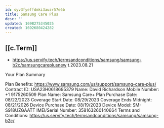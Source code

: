 ```yaml
---
id: syv3fyeffdmki3auzr57e6b
title: Samsung Care Plus
desc: ''
updated: 1698275345025
created: 1692680424282
---
```



## [[c.Term]]

- https://us.servify.tech/termsandconditions/samsung/samsung-b2c/samsungcareplusnew t.2023.08.21

 Your Plan Summary
	
Plan Benefits: 	https://www.samsung.com/us/support/samsung-care-plus/
Contract ID: 	USA23H0618695379
Name: 	David Richardson
Mobile Number: 	+1 9175260509
Plan Name: 	Samsung Care+
Plan Purchase Date: 	08/22/2023
Coverage Start Date: 	08/29/2023
Coverage Ends Midnight: 	08/21/2026
Device Purchase Date: 	08/19/2023
Device Model: 	SM-S918UZGAATT
IMEI/Serial Number: 	358163260140664
Terms and Conditions: 	https://us.servify.tech/termsandconditions/samsung/samsung-b2c/

